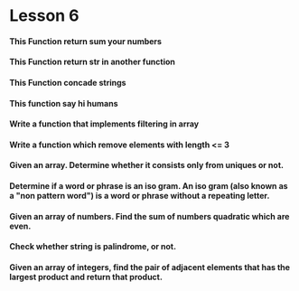# Lesson 6

#### This Function return sum your numbers [](sumNumbers.js)

#### This Function return str in another function [](redunded.js)

#### This Function concade strings [](anonymousFunction.js)

#### This function say hi humans [](printAfter.js)

#### Write a function that implements filtering in array [](filteringArray.js)

#### Write a function which remove elements with length <= 3 [](removeArrayElem.js)

#### Given an array. Determine whether it consists only from uniques or not. [](whetherOnlyUniques.js)

#### Determine if a word or phrase is an iso gram. An iso gram (also known as a "non pattern word") is a word or phrase without a repeating letter.[](isoGramWords.js)

#### Given an array of numbers. Find the sum of numbers quadratic which are even.[](quadraticNumbersSum.js)

#### Check whether string is palindrome, or not.[](stringReverse.js)

#### Given an array of integers, find the pair of adjacent elements that has the largest product and return that product.[](largestProduct.js)
